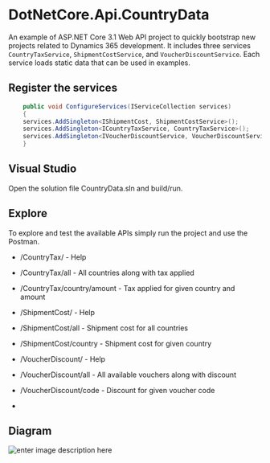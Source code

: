 # DotNetCore.Api.CountryData
An example of ASP.NET Core 3.1 Web API project to quickly bootstrap new projects related to Dynamics 365 development. It includes three services `CountryTaxService`, `ShipmentCostService`, and `VoucherDiscountService`. Each service loads static data that can be used in examples.

## Register the services
```cs
    public void ConfigureServices(IServiceCollection services)    
    {
    services.AddSingleton<IShipmentCost, ShipmentCostService>();    
    services.AddSingleton<ICountryTaxService, CountryTaxService>();    
    services.AddSingleton<IVoucherDiscountService, VoucherDiscountService>();
    }
```

## Visual Studio

Open the solution file CountryData.sln and build/run.

## Explore
To explore and test the available APIs simply run the project and use the Postman.

- /CountryTax/ - Help   
- /CountryTax/all - All countries along with tax applied
- /CountryTax/country/amount - Tax applied for given country and amount

- /ShipmentCost/ - Help
- /ShipmentCost/all - Shipment cost for all countries
- /ShipmentCost/country - Shipment cost for given country

- /VoucherDiscount/ - Help
- /VoucherDiscount/all - All available vouchers along with discount
- /VoucherDiscount/code - Discount for given voucher code
- 
## Diagram
![enter image description here](https://github.com/studylearnshare/DotNetCore.Api.CountryData/blob/master/images/CountryData.png)